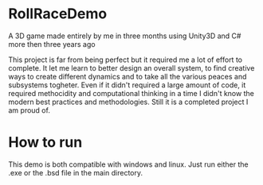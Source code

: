 # RollRaceDemo
A 3D game made entirely by me in three months using Unity3D and C# more then three years ago

This project is far from being perfect but it required me a lot of effort to complete. It let me  learn to better design an overall system, to find creative ways to create different dynamics and to take all the various peaces and subsystems togheter. Even if it didn't required a large amount of code, it required methocidity and computational thinking in a time I didn't know the modern best practices and methodologies. Still it is a completed project I am proud of.

# How to run
This demo is both compatible with windows and linux. Just run either the .exe or the .bsd file in the main directory. 
